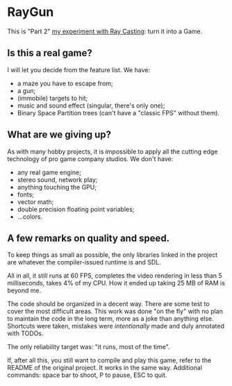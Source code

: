 # RayGun
This is "Part 2" [my experiment with Ray Casting](https://github.com/stefanos-86/Ray-Cast-Exercise): turn it into a Game.

## Is this a real game?
I will let you decide from the feature list. We have:
* a maze you have to escape from;
* a gun;
* (immobile) targets to hit;
* music and sound effect (singular, there's only one);
* Binary Space Partition trees (can't have a "classic FPS" without them).

## What are we giving up?
As with many hobby projects, it is impossible to apply all the cutting edge technology of pro game company studios. We don't have:
* any real game engine;
* stereo sound, network play;
* anything touching the GPU;
* fonts;
* vector math;
* double precision floating point variables;
* ...colors.

## A few remarks on quality and speed.
To keep things as small as possible, the only libraries linked in the project are whatever the compiler-issued runtime is and SDL.

All in all, it still runs at 60 FPS, completes the video rendering in less than 5 milliseconds, takes 4% of my CPU.
How it ended up taking 25 MB of RAM is beyond me.

The code should be organized in a decent way. There are some test to cover the most difficult areas. This work was done "on the fly"
with no plan to maintain the code in the long term, more as a joke than anything else.
Shortcuts were taken, mistakes were _intentionally_ made and duly annotated with TODOs.

The only reliability target was: "it runs, most of the time".

If, after all this, you still want to compile and play this game, refer to the README of the original project. It works in the same way.
Additional commands: space bar to shoot, P to pause, ESC to quit.
